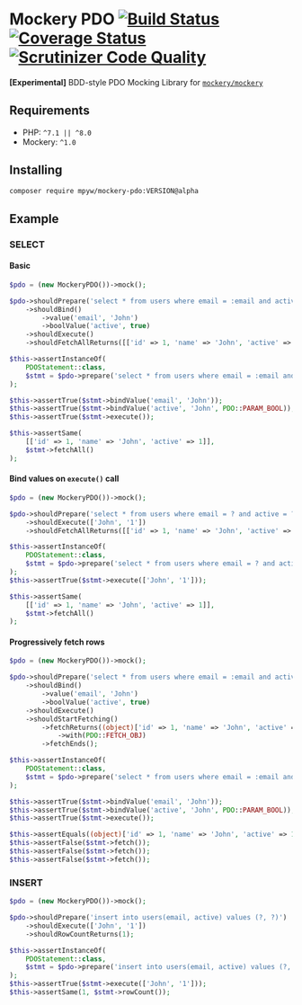 # Mockery PDO [![Build Status](https://github.com/mpyw/mockery-pdo/actions/workflows/ci.yml/badge.svg?branch=master)](https://github.com/mpyw/mockery-pdo/actions) [![Coverage Status](https://coveralls.io/repos/github/mpyw/mockery-pdo/badge.svg?branch=master)](https://coveralls.io/github/mpyw/mockery-pdo?branch=master) [![Scrutinizer Code Quality](https://scrutinizer-ci.com/g/mpyw/mockery-pdo/badges/quality-score.png?b=master)](https://scrutinizer-ci.com/g/mpyw/mockery-pdo/?branch=master)

**[Experimental]** BDD-style PDO Mocking Library for [`mockery/mockery`](https://github.com/mockery/mockery)

## Requirements

- PHP: `^7.1 || ^8.0`
- Mockery: `^1.0`

## Installing

```bash
composer require mpyw/mockery-pdo:VERSION@alpha
```

## Example

### SELECT

#### Basic

```php
$pdo = (new MockeryPDO())->mock();

$pdo->shouldPrepare('select * from users where email = :email and active = :active')
    ->shouldBind()
        ->value('email', 'John')
        ->boolValue('active', true)
    ->shouldExecute()
    ->shouldFetchAllReturns([['id' => 1, 'name' => 'John', 'active' => 1]]);

$this->assertInstanceOf(
    PDOStatement::class,
    $stmt = $pdo->prepare('select * from users where email = :email and active = :active')
);

$this->assertTrue($stmt->bindValue('email', 'John'));
$this->assertTrue($stmt->bindValue('active', 'John', PDO::PARAM_BOOL));
$this->assertTrue($stmt->execute());

$this->assertSame(
    [['id' => 1, 'name' => 'John', 'active' => 1]],
    $stmt->fetchAll()
);
```

#### Bind values on `execute()` call

```php
$pdo = (new MockeryPDO())->mock();

$pdo->shouldPrepare('select * from users where email = ? and active = ?')
    ->shouldExecute(['John', '1'])
    ->shouldFetchAllReturns([['id' => 1, 'name' => 'John', 'active' => 1]]);

$this->assertInstanceOf(
    PDOStatement::class,
    $stmt = $pdo->prepare('select * from users where email = ? and active = ?')
);
$this->assertTrue($stmt->execute(['John', '1']));

$this->assertSame(
    [['id' => 1, 'name' => 'John', 'active' => 1]],
    $stmt->fetchAll()
);
```

#### Progressively fetch rows

```php
$pdo = (new MockeryPDO())->mock();

$pdo->shouldPrepare('select * from users where email = :email and active = :active')
    ->shouldBind()
        ->value('email', 'John')
        ->boolValue('active', true)
    ->shouldExecute()
    ->shouldStartFetching()
        ->fetchReturns((object)['id' => 1, 'name' => 'John', 'active' => 1])
            ->with(PDO::FETCH_OBJ)
        ->fetchEnds();

$this->assertInstanceOf(
    PDOStatement::class,
    $stmt = $pdo->prepare('select * from users where email = :email and active = :active')
);

$this->assertTrue($stmt->bindValue('email', 'John'));
$this->assertTrue($stmt->bindValue('active', 'John', PDO::PARAM_BOOL));
$this->assertTrue($stmt->execute());

$this->assertEquals((object)['id' => 1, 'name' => 'John', 'active' => 1], $stmt->fetch(PDO::FETCH_OBJ));
$this->assertFalse($stmt->fetch());
$this->assertFalse($stmt->fetch());
$this->assertFalse($stmt->fetch());
```

### INSERT

```php
$pdo = (new MockeryPDO())->mock();

$pdo->shouldPrepare('insert into users(email, active) values (?, ?)')
    ->shouldExecute(['John', '1'])
    ->shouldRowCountReturns(1);

$this->assertInstanceOf(
    PDOStatement::class,
    $stmt = $pdo->prepare('insert into users(email, active) values (?, ?)')
);
$this->assertTrue($stmt->execute(['John', '1']));
$this->assertSame(1, $stmt->rowCount());
```
